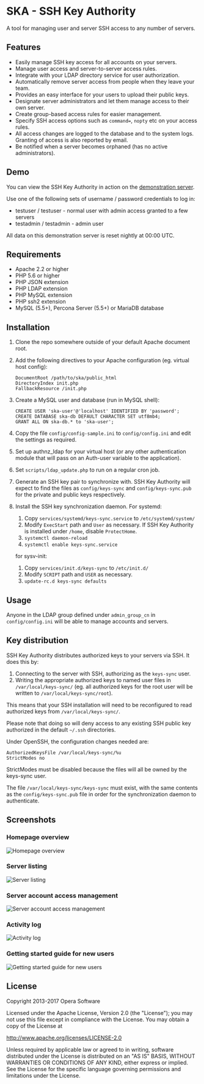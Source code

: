 SKA - SSH Key Authority
=======================

A tool for managing user and server SSH access to any number of servers.

Features
--------

* Easily manage SSH key access for all accounts on your servers.
* Manage user access and server-to-server access rules.
* Integrate with your LDAP directory service for user authorization.
* Automatically remove server access from people when they leave your team.
* Provides an easy interface for your users to upload their public keys.
* Designate server administrators and let them manage access to their own server.
* Create group-based access rules for easier management.
* Specify SSH access options such as `command=`, `nopty` etc on your access rules.
* All access changes are logged to the database and to the system logs. Granting of access is also reported by email.
* Be notified when a server becomes orphaned (has no active administrators).

Demo
----

You can view the SSH Key Authority in action on the [demonstration server](https://ska.xiven.com/).

Use one of the following sets of username / password credentials to log in:

* testuser / testuser - normal user with admin access granted to a few servers
* testadmin / testadmin - admin user

All data on this demonstration server is reset nightly at 00:00 UTC.

Requirements
------------

* Apache 2.2 or higher
* PHP 5.6 or higher
* PHP JSON extension
* PHP LDAP extension
* PHP MySQL extension
* PHP ssh2 extension
* MySQL (5.5+), Percona Server (5.5+) or MariaDB database

Installation
------------

1.  Clone the repo somewhere outside of your default Apache document root.

2.  Add the following directives to your Apache configuration (eg. virtual host config):

        DocumentRoot /path/to/ska/public_html
        DirectoryIndex init.php
        FallbackResource /init.php

3.  Create a MySQL user and database (run in MySQL shell):

        CREATE USER 'ska-user'@'localhost' IDENTIFIED BY 'password';
        CREATE DATABASE ska-db DEFAULT CHARACTER SET utf8mb4;
        GRANT ALL ON ska-db.* to 'ska-user';

4.  Copy the file `config/config-sample.ini` to `config/config.ini` and edit the settings as required.

5.  Set up authnz_ldap for your virtual host (or any other authentication module that will pass on an Auth-user
    variable to the application).

6.  Set `scripts/ldap_update.php` to run on a regular cron job.

7.  Generate an SSH key pair to synchronize with. SSH Key Authority will expect to find the files as `config/keys-sync` and `config/keys-sync.pub` for the private and public keys respectively.

8.  Install the SSH key synchronization daemon. For systemd:

    1.  Copy `services/systemd/keys-sync.service` to `/etc/systemd/system/`
    2.  Modify `ExecStart` path and `User` as necessary. If SSH Key Authority is installed under `/home`, disable `ProtectHome`.
    3.  `systemctl daemon-reload`
    4.  `systemctl enable keys-sync.service`

    for sysv-init:

    1.  Copy `services/init.d/keys-sync` to `/etc/init.d/`
    2.  Modify `SCRIPT` path and `USER` as necessary.
    3.  `update-rc.d keys-sync defaults`

Usage
-----

Anyone in the LDAP group defined under `admin_group_cn` in `config/config.ini` will be able to manage accounts and servers.

Key distribution
----------------

SSH Key Authority distributes authorized keys to your servers via SSH. It does this by:

1.  Connecting to the server with SSH, authorizing as the `keys-sync` user.
2.  Writing the appropriate authorized keys to named user files in `/var/local/keys-sync/` (eg. all authorized keys for the root user will be written to `/var/local/keys-sync/root`).

This means that your SSH installation will need to be reconfigured to read authorized keys from `/var/local/keys-sync/`.

Please note that doing so will deny access to any existing SSH public key authorized in the default `~/.ssh` directories.

Under OpenSSH, the configuration changes needed are:

    AuthorizedKeysFile /var/local/keys-sync/%u
    StrictModes no

StrictModes must be disabled because the files will all be owned by the keys-sync user.

The file `/var/local/keys-sync/keys-sync` must exist, with the same contents as the `config/keys-sync.pub` file in order for the synchronization daemon to authenticate.

Screenshots
-----------

### Homepage overview
![Homepage overview](public_html/screenshot-home.png)

### Server listing
![Server listing](public_html/screenshot-servers.png)

### Server account access management
![Server account access management](public_html/screenshot-account.png)

### Activity log
![Activity log](public_html/screenshot-activity.png)

### Getting started guide for new users
![Getting started guide for new users](public_html/screenshot-getting-started.png)

License
-------

Copyright 2013-2017 Opera Software

Licensed under the Apache License, Version 2.0 (the "License");
you may not use this file except in compliance with the License.
You may obtain a copy of the License at

   http://www.apache.org/licenses/LICENSE-2.0

Unless required by applicable law or agreed to in writing, software
distributed under the License is distributed on an "AS IS" BASIS,
WITHOUT WARRANTIES OR CONDITIONS OF ANY KIND, either express or implied.
See the License for the specific language governing permissions and
limitations under the License.
